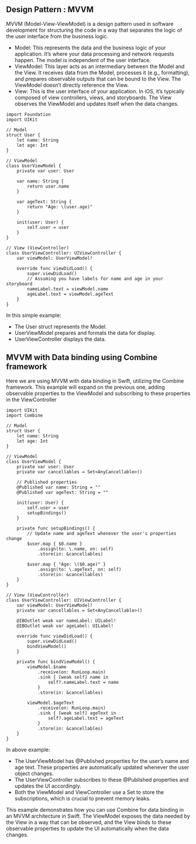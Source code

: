 
## Design Pattern : MVVM 

MVVM (Model-View-ViewModel) is a design pattern used in software development for structuring the code in a way that separates the logic of the user interface from the business logic.

- Model: This represents the data and the business logic of your application. It’s where your data processing and network requests happen. The model is independent of the user interface.
- ViewModel: This layer acts as an intermediary between the Model and the View. It receives data from the Model, processes it (e.g., formatting), and prepares observable outputs that can be bound to the View. The ViewModel doesn’t directly reference the View.
-	View: This is the user interface of your application. In iOS, it’s typically composed of view controllers, views, and storyboards. The View observes the ViewModel and updates itself when the data changes.

```
import Foundation
import UIKit

// Model
struct User {
    let name: String
    let age: Int
}

// ViewModel
class UserViewModel {
    private var user: User

    var name: String {
        return user.name
    }

    var ageText: String {
        return "Age: \(user.age)"
    }

    init(user: User) {
        self.user = user
    }
}

// View (ViewController)
class UserViewController: UIViewController {
    var viewModel: UserViewModel!

    override func viewDidLoad() {
        super.viewDidLoad()
        // Assuming you have labels for name and age in your storyboard
        nameLabel.text = viewModel.name
        ageLabel.text = viewModel.ageText
    }
}
```

In this simple example:

- The User struct represents the Model.
-	UserViewModel prepares and formats the data for display.
-	UserViewController displays the data.

##  MVVM with Data binding using Combine framework

Here we are using MVVM with data binding in Swift, utilizing the Combine framework. This example will expand on the previous one, adding observable properties to the ViewModel and subscribing to these properties in the ViewController

```
import UIKit
import Combine

// Model
struct User {
    let name: String
    let age: Int
}

// ViewModel
class UserViewModel {
    private var user: User
    private var cancellables = Set<AnyCancellable>()

    // Published properties
    @Published var name: String = ""
    @Published var ageText: String = ""

    init(user: User) {
        self.user = user
        setupBindings()
    }

    private func setupBindings() {
        // Update name and ageText whenever the user's properties change
        $user.map { $0.name }
            .assign(to: \.name, on: self)
            .store(in: &cancellables)

        $user.map { "Age: \($0.age)" }
            .assign(to: \.ageText, on: self)
            .store(in: &cancellables)
    }
}

// View (ViewController)
class UserViewController: UIViewController {
    var viewModel: UserViewModel!
    private var cancellables = Set<AnyCancellable>()

    @IBOutlet weak var nameLabel: UILabel!
    @IBOutlet weak var ageLabel: UILabel!

    override func viewDidLoad() {
        super.viewDidLoad()
        bindViewModel()
    }

    private func bindViewModel() {
        viewModel.$name
            .receive(on: RunLoop.main)
            .sink { [weak self] name in
                self?.nameLabel.text = name
            }
            .store(in: &cancellables)

        viewModel.$ageText
            .receive(on: RunLoop.main)
            .sink { [weak self] ageText in
                self?.ageLabel.text = ageText
            }
            .store(in: &cancellables)
    }
}
```

In above example:

- The UserViewModel has @Published properties for the user’s name and age text. These properties are automatically updated whenever the user object changes.
- The UserViewController subscribes to these @Published properties and updates the UI accordingly.
- Both the ViewModel and ViewController use a Set<AnyCancellable> to store the subscriptions, which is crucial to prevent memory leaks.

This example demonstrates how you can use Combine for data binding in an MVVM architecture in Swift. The ViewModel exposes the data needed by the View in a way that can be observed, and the View binds to these observable properties to update the UI automatically when the data changes.
